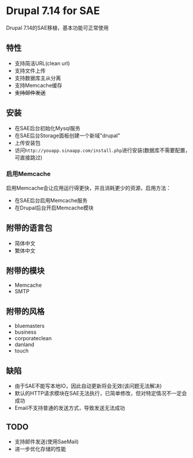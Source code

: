 # Drupal 7.14 for SAE

Drupal 7.14的SAE移植，基本功能可正常使用

## 特性

 - 支持简洁URL(clean url)
 - 支持文件上传
 - 支持数据库主从分离
 - 支持Memcache缓存
 - <del>支持邮件发送</del>

## 安装

 - 在SAE后台初始化Mysql服务
 - 在SAE后台Storage面板创建一个新域"drupal"
 - 上传安装包
 - 访问`http://youapp.sinaapp.com/install.php`进行安装(数据库不需要配置，可直接跳过)
 
### 启用Memcache

启用Memcache会让应用运行得更快，并且消耗更少的资源，启用方法：

 - 在SAE后台启用Memcache服务
 - 在Drupal后台开启Memcache模块
 
## 附带的语言包

 - 简体中文
 - 繁体中文

## 附带的模块

 - Memcache
 - SMTP
 
## 附带的风格

 - bluemasters
 - business
 - corporateclean
 - danland
 - touch
 
## 缺陷

 - 由于SAE不能写本地IO，因此自动更新将会无效(该问题无法解决)
 - 默认的HTTP请求模块在SAE无法执行，已简单修改，但对特定情况不一定会成功
 - Email不支持普通的发送方式，导致发送无法成功
 
## TODO

 - 支持邮件发送(使用SaeMail)
 - 进一步优化存储的性能